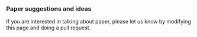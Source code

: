 ### Paper suggestions and ideas

If you are interested in talking about paper, please let us know by modifying
this page and doing a pull request.

